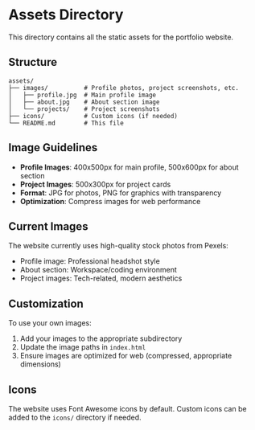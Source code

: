 # Assets Directory

This directory contains all the static assets for the portfolio website.

## Structure

```
assets/
├── images/          # Profile photos, project screenshots, etc.
│   ├── profile.jpg  # Main profile image
│   ├── about.jpg    # About section image
│   └── projects/    # Project screenshots
├── icons/           # Custom icons (if needed)
└── README.md        # This file
```

## Image Guidelines

- **Profile Images**: 400x500px for main profile, 500x600px for about section
- **Project Images**: 500x300px for project cards
- **Format**: JPG for photos, PNG for graphics with transparency
- **Optimization**: Compress images for web performance

## Current Images

The website currently uses high-quality stock photos from Pexels:
- Profile image: Professional headshot style
- About section: Workspace/coding environment
- Project images: Tech-related, modern aesthetics

## Customization

To use your own images:
1. Add your images to the appropriate subdirectory
2. Update the image paths in `index.html`
3. Ensure images are optimized for web (compressed, appropriate dimensions)

## Icons

The website uses Font Awesome icons by default. Custom icons can be added to the `icons/` directory if needed.
